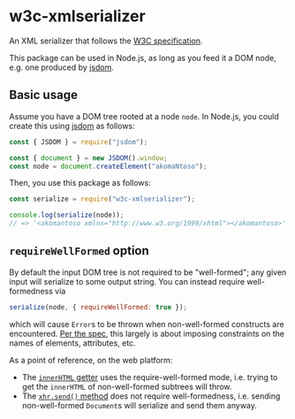 # w3c-xmlserializer

An XML serializer that follows the [W3C specification](https://w3c.github.io/DOM-Parsing/).

This package can be used in Node.js, as long as you feed it a DOM node, e.g. one produced
by [jsdom](https://github.com/jsdom/jsdom).

## Basic usage

Assume you have a DOM tree rooted at a node `node`. In Node.js, you could create this
using [jsdom](https://github.com/jsdom/jsdom) as follows:

```js
const { JSDOM } = require("jsdom");

const { document } = new JSDOM().window;
const node = document.createElement("akomaNtoso");
```

Then, you use this package as follows:

```js
const serialize = require("w3c-xmlserializer");

console.log(serialize(node));
// => '<akomantoso xmlns="http://www.w3.org/1999/xhtml"></akomantoso>'
```

## `requireWellFormed` option

By default the input DOM tree is not required to be "well-formed"; any given input will serialize to some output string.
You can instead require well-formedness via

```js
serialize(node, { requireWellFormed: true });
```

which will cause `Error`s to be thrown when non-well-formed constructs are
encountered. [Per the spec](https://w3c.github.io/DOM-Parsing/#dfn-require-well-formed), this largely is about imposing
constraints on the names of elements, attributes, etc.

As a point of reference, on the web platform:

* The [`innerHTML` getter](https://w3c.github.io/DOM-Parsing/#dom-innerhtml-innerhtml) uses the require-well-formed
  mode, i.e. trying to get the `innerHTML` of non-well-formed subtrees will throw.
* The [`xhr.send()` method](https://xhr.spec.whatwg.org/#the-send()-method) does not require well-formedness, i.e.
  sending non-well-formed `Document`s will serialize and send them anyway.
